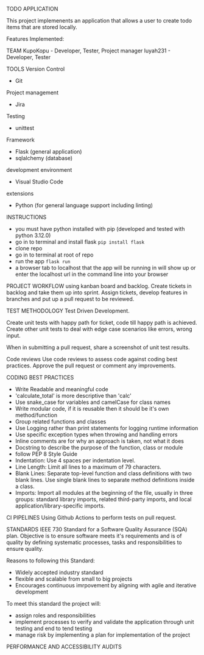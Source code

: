 TODO APPLICATION

This project implemenents an application that allows a user to create todo items that are stored locally.

Features Implemented:


TEAM
KupoKopu - Developer, Tester, Project manager
luyah231 - Developer, Tester

TOOLS
Version Control
- Git

Project management
- Jira

Testing
- unittest

Framework
- Flask (general application)
- sqlalchemy (database)

development environment
- Visual Studio Code

extensions
- Python (for general language support including linting)

INSTRUCTIONS
- you must have python installed with pip (developed and tested with python 3.12.0)
- go in to terminal and install flask `pip install flask`
- clone repo
- go in to terminal at root of repo
- run the app `flask run`
- a browser tab to localhost that the app will be running in will show up or enter the localhost url in the command line into your browser

PROJECT WORKFLOW
using kanban board and backlog. Create tickets in backlog and take them up into sprint.
Assign tickets, develop features in branches and put up a pull request to be reviewed.

TEST METHODOLOGY
Test Driven Development.

Create unit tests with happy path for ticket, code till happy path is achieved.
Create other unit tests to deal with edge case scenarios like errors, wrong input.

When in submitting a pull request, share a screenshot of unit test results.

Code reviews
Use code reviews to assess code against coding best practices. Approve the pull request or comment any improvements.

CODING BEST PRACTICES
- Write Readable and meaningful code
 - 'calculate_total' is more descriptive than 'calc'
- Use snake_case for variables and camelCase for class names
- Write modular code, if it is reusable then it should be it's own method/function
- Group related functions and classes
- Use Logging rather than print statements for logging runtime information
- Use specific exception types when throwing and handling errors
- Inline comments are for why an approach is taken, not what it does
- Docstring to describe the purpose of the function, class or module
- follow PEP 8 Style Guide
 - Indentation: Use 4 spaces per indentation level.
 - Line Length: Limit all lines to a maximum of 79 characters.
 - Blank Lines: Separate top-level function and class definitions with two blank lines. Use single blank lines to separate method definitions inside a class.
 - Imports: Import all modules at the beginning of the file, usually in three groups: standard library imports, related third-party imports, and local application/library-specific imports.

CI PIPELINES
Using Github Actions to perform tests on pull request.

STANDARDS
IEEE 730
Standard for a Software Quality Assurance (SQA) plan.
Objective is to ensure software meets it's requirements and is of quality by defining systematic processes, tasks and responsibilities to ensure quality.

Reasons to following this Standard:
- Widely accepted industry standard
- flexible and scalable from small to big projects
- Encourages continuous imrpovement by aligning with agile and iterative development

To meet this standard the project will:
- assign roles and responsibilities
- implement processes to verify and validate the application through unit testing and end to tend testing
- manage risk by implementing a plan for implementation of the project

PERFORMANCE AND ACCESSIBILITY AUDITS
